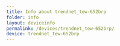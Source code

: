 ```yaml
---
title: Info about trendnet_tew-652brp
folder: info
layout: deviceinfo
permalink: /devices/trendnet_tew-652brp/
device: trendnet_tew-652brp
---
```

